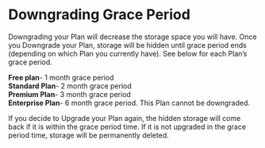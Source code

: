 # Downgrading Grace Period

 Downgrading your Plan will decrease the storage space you will have. Once you Downgrade your Plan, storage will be hidden until grace period ends (depending on which Plan you currently have). See below for each Plan’s grace period.



**Free plan**- 1 month grace period  
**Standard Plan**- 2 month grace period  
**Premium Plan**- 3 month grace period  
**Enterprise Plan**- 6 month grace period. This Plan cannot be downgraded.

   
 If you decide to Upgrade your Plan again, the hidden storage will come back if it is within the grace period time. If it is not upgraded in the grace period time, storage will be permanently deleted.

 
